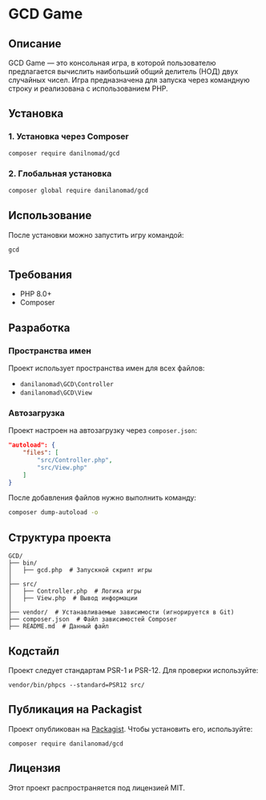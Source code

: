 # GCD Game

## Описание
GCD Game — это консольная игра, в которой пользователю предлагается вычислить наибольший общий делитель (НОД) двух случайных чисел. Игра предназначена для запуска через командную строку и реализована с использованием PHP.

## Установка

### 1. Установка через Composer
```sh
composer require danilnomad/gcd
```

### 2. Глобальная установка
```sh
composer global require danilanomad/gcd
```

## Использование
После установки можно запустить игру командой:
```sh
gcd
```

## Требования
- PHP 8.0+
- Composer

## Разработка
### Пространства имен
Проект использует пространства имен для всех файлов:
- `danilanomad\GCD\Controller`
- `danilanomad\GCD\View`

### Автозагрузка
Проект настроен на автозагрузку через `composer.json`:
```json
"autoload": {
    "files": [
        "src/Controller.php",
        "src/View.php"
    ]
}
```
После добавления файлов нужно выполнить команду:
```sh
composer dump-autoload -o
```

## Структура проекта
```
GCD/
├── bin/
│   ├── gcd.php  # Запускной скрипт игры
│
├── src/
│   ├── Controller.php  # Логика игры
│   ├── View.php  # Вывод информации
│
├── vendor/  # Устанавливаемые зависимости (игнорируется в Git)
├── composer.json  # Файл зависимостей Composer
├── README.md  # Данный файл
```
## Кодстайл
Проект следует стандартам PSR-1 и PSR-12. Для проверки используйте:
```
vendor/bin/phpcs --standard=PSR12 src/
```

## Публикация на Packagist
Проект опубликован на [Packagist](https://packagist.org/packages/danilanomad/gcd). Чтобы установить его, используйте:
```
composer require danilanomad/gcd
```

## Лицензия
Этот проект распространяется под лицензией MIT.

